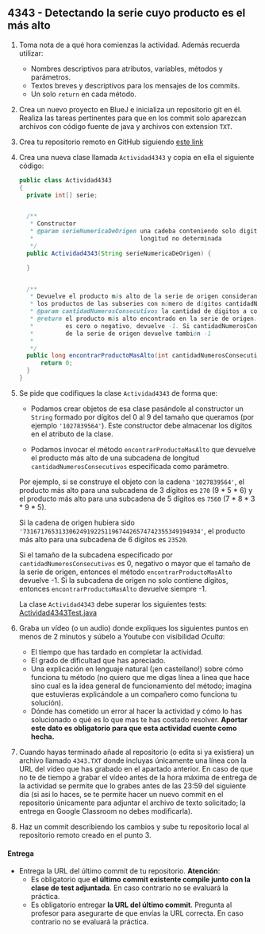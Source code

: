 ## 4343 - Detectando la serie cuyo producto es el más alto

1. Toma nota de a qué hora comienzas la actividad. Además recuerda utilizar:
   * Nombres descriptivos para atributos, variables, métodos y parámetros.
   * Textos breves y descriptivos para los mensajes de los commits.
   * Un solo `return` en cada método.

2. Crea un nuevo proyecto en BlueJ e inicializa un repositorio git en él. Realiza las tareas pertinentes para que en los commit solo aparezcan archivos con código fuente de java y archivos con extension `TXT`.

3. Crea tu repositorio remoto en GitHub siguiendo [este link](https://classroom.github.com/a/oEX6WeJd)

5. Crea una nueva clase llamada `Actividad4343` y copia en ella el siguiente código: 

      ```java
      public class Actividad4343
      {
        private int[] serie;


        /**
         * Constructor
         * @param serieNumericaDeOrigen una cadeba conteniendo solo digitos del 0 al 9 de 
         *                              longitud no determinada
         */
        public Actividad4343(String serieNumericaDeOrigen) {

        }


        /**
         * Devuelve el producto más alto de la serie de origen considerando solo 
         * los productos de las subseries con número de dígitos cantidadNumerosConsecutivos
         * @param cantidadNumerosConsecutivos la cantidad de digitos a considerar consecutivos
         * @return el producto más alto encontrado en la serie de origen. Si cantidadNumerosConsecutivos
         *         es cero o negativo, devuelve -1. Si cantidadNumerosConsecutivos es mayor que el tamaño
         *         de la serie de origen devuelve también -1
         * 
         */
        public long encontrarProductoMasAlto(int cantidadNumerosConsecutivos) {
            return 0;
        }
      }      
      ```

      
4. Se pide que codifiques la clase `Actividad4343` de forma que:

    - Podamos crear objetos de esa clase pasándole al constructor un `String` formado por dígitos del 0 al 9 del tamaño que queramos (por ejemplo `'1027839564'`). Este constructor debe almacenar los dígitos en el atributo de la clase.
    
    - Podamos invocar el método `encontrarProductoMasAlto` que devuelve el producto más alto de una subcadena de longitud `cantidadNumerosConsecutivos` especificada como parámetro. 

    Por ejemplo, si se construye el objeto con la cadena `'1027839564'`, el producto más alto para una subcadena de 3 dígitos es `270` (9 * 5 * 6) y el producto más alto para una subcadena de 5 dígitos es `7560` (7 * 8 * 3 * 9 * 5).

    Si la cadena de origen hubiera sido `'73167176531330624919225119674426574742355349194934'`, el producto más alto para una subcadena de 6 dígitos es `23520`.

    Si el tamaño de la subcadena especificado por `cantidadNumerosConsecutivos` es 0, negativo o mayor que el tamaño de la serie de origen, entonces el método `encontrarProductoMasAlto` devuelve -1.  Si la subcadena de origen no solo contiene dígitos, entonces `encontrarProductoMasAlto` devuelve siempre -1.

    La clase `Actividad4343` debe superar los siguientes tests: [Actividad4343Test.java](https://gist.github.com/miguelbayon/71832135a485491bfc83f2ae052ecb83)

5. Graba un vídeo (o un audio) donde expliques los siguientes puntos en menos de 2 minutos y súbelo a Youtube con visibilidad *Oculta*:
    - El tiempo que has tardado en completar la actividad.
    - El grado de dificultad que has apreciado.
    - Una explicación en lenguaje natural (¡en castellano!) sobre cómo funciona tu método (no quiero que me digas línea a linea que hace sino cual es la idea general de funcionamiento del método; imagina que estuvieras explicándole a un compañero como funciona tu solución).
    - Dónde has cometido un error al hacer la actividad y cómo lo has solucionado o qué es lo que mas te has costado resolver. **Aportar este dato es obligatorio para que esta actividad cuente como hecha.**

5. Cuando hayas terminado añade al repositorio (o edita si ya existiera) un archivo llamado `4343.TXT` donde incluyas únicamente una línea con la URL del vídeo que has grabado en el apartado anterior. En caso de que no te de tiempo a grabar el vídeo antes de la hora máxima de entrega de la actividad se permite que lo grabes antes de las 23:59 del siguiente día (si asi lo haces, se te permite hacer un nuevo commit en el repositorio únicamente para adjuntar el archivo de texto solicitado; la entrega en Google Classroom no debes modificarla).

6. Haz un commit describiendo los cambios y sube tu repositorio local al repositorio remoto creado en el punto 3.

#### Entrega

* Entrega la URL del último commit de tu repositorio. __Atención__: 
  * Es obligatorio que __el último commit existente compile junto con la clase de test adjuntada__. En caso contrario no se evaluará la práctica.
  * Es obligatorio entregar __la URL del último commit__. Pregunta al profesor para asegurarte de que envías la URL correcta. En caso contrario no se evaluará la práctica.
